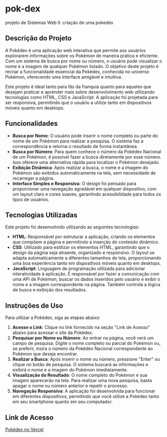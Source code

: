 # pok-dex
projeto de Sistemas Web II: criação de uma pokedéx

## Descrição do Projeto
A Pokédex é uma aplicação web interativa que permite aos usuários explorarem informações sobre os Pokémon de maneira prática e eficiente. Com um sistema de busca por nome ou número, o usuário pode visualizar o nome e a imagem de qualquer Pokémon listado. O objetivo deste projeto é recriar a funcionalidade essencial da Pokédex, conhecida no universo Pokémon, oferecendo uma interface amigável e intuitiva. 

Este projeto é ideal tanto para fãs da franquia quanto para aqueles que desejam praticar e aprender mais sobre desenvolvimento web utilizando tecnologias como HTML, CSS e JavaScript. A aplicação foi projetada para ser responsiva, permitindo que o usuário a utilize tanto em dispositivos móveis quanto em desktops.

## Funcionalidades
- **Busca por Nome**: O usuário pode inserir o nome completo ou parte do nome de um Pokémon para realizar a pesquisa. O sistema faz a correspondência e retorna o resultado de forma instantânea.
- **Busca por Número**: Para quem conhece o número da Pokédex Nacional de um Pokémon, é possível fazer a busca diretamente por esse número. Isso oferece uma alternativa rápida para localizar o Pokémon desejado.
- **Exibição Dinâmica**: Após realizar a busca, o nome e a imagem do Pokémon são exibidos automaticamente na tela, sem necessidade de recarregar a página.
- **Interface Simples e Responsiva**: O design foi pensado para proporcionar uma navegação agradável em qualquer dispositivo, com um layout claro e cores suaves, garantindo acessibilidade para todos os tipos de usuários.

## Tecnologias Utilizadas
Este projeto foi desenvolvido utilizando as seguintes tecnologias:

- **HTML**: Responsável por estruturar a aplicação, criando os elementos que compõem a página e permitindo a inserção do conteúdo dinâmico.
- **CSS**: Utilizado para estilizar os elementos HTML, garantindo que o design da página seja atraente, organizado e responsivo. O layout se adapta automaticamente a diferentes tamanhos de tela, proporcionando uma boa experiência tanto em dispositivos móveis quanto em desktops.
- **JavaScript**: Linguagem de programação utilizada para adicionar interatividade à aplicação. É responsável por fazer a comunicação com uma API de Pokémon, buscar os dados inseridos pelo usuário e exibir o nome e a imagem correspondente na página. Também controla a lógica de busca e exibição dos resultados.

## Instruções de Uso
Para utilizar a Pokédex, siga as etapas abaixo:

1. **Acesse o Link**: Clique no link fornecido na seção "Link de Acesso" abaixo para acessar o site da Pokédex.
2. **Pesquisar por Nome ou Número**: Ao entrar na página, você verá um campo de pesquisa. Digite o nome completo ou parcial do Pokémon ou, se preferir, insira o número da Pokédex Nacional correspondente ao Pokémon que deseja encontrar.
3. **Realizar a Busca**: Após inserir o nome ou número, pressione "Enter" ou clique no botão de pesquisa. O sistema buscará as informações e exibirá o nome e a imagem do Pokémon imediatamente.
4. **Visualização do Resultado**: O nome completo do Pokémon e sua imagem aparecerão na tela. Para realizar uma nova pesquisa, basta apagar o nome ou número anterior e repetir o processo.
5. **Navegação Responsiva**: A aplicação foi desenvolvida para funcionar em diferentes dispositivos, permitindo que você utilize a Pokédex tanto em seu smartphone quanto em seu computador.

## Link de Acesso
[Pokédex no Vercel]()